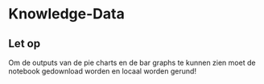 # Knowledge-Data
## Let op

Om de outputs van de pie charts en de bar graphs te kunnen zien moet de notebook gedownload worden en locaal worden gerund!


